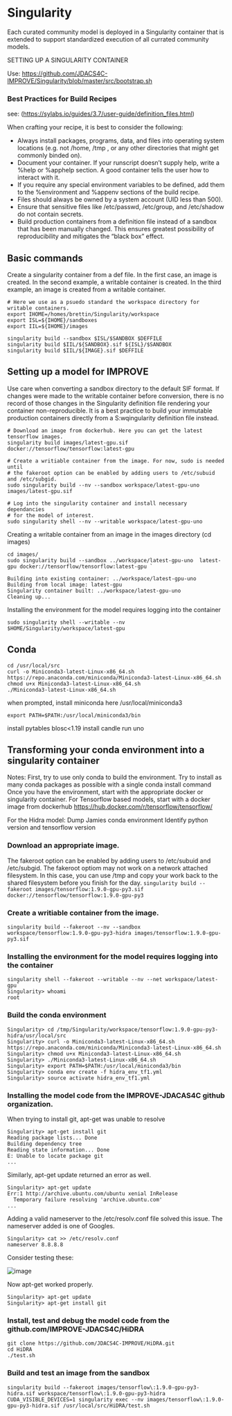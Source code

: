 # Singularity
Each curated community model is deployed in a Singularity container that is extended to support standardized execution of all currated community models.

SETTING UP A SINGULARITY CONTAINER

Use: https://github.com/JDACS4C-IMPROVE/Singularity/blob/master/src/bootstrap.sh



### Best Practices for Build Recipes
see: (https://sylabs.io/guides/3.7/user-guide/definition_files.html)

When crafting your recipe, it is best to consider the following:

- Always install packages, programs, data, and files into operating system locations (e.g. not /home, /tmp , or any other directories that might get commonly binded on).
- Document your container. If your runscript doesn’t supply help, write a %help or %apphelp section. A good container tells the user how to interact with it.
- If you require any special environment variables to be defined, add them to the %environment and %appenv sections of the build recipe.
- Files should always be owned by a system account (UID less than 500).
- Ensure that sensitive files like /etc/passwd, /etc/group, and /etc/shadow do not contain secrets.
- Build production containers from a definition file instead of a sandbox that has been manually changed. This ensures greatest possibility of reproducibility and mitigates the “black box” effect.

## Basic commands
Create a singularity container from a def file. In the first case, an image is created.
In the second example, a writable container is created.
In the third example, an image is created from a writable container.

```
# Here we use as a psuedo standard the workspace directory for writable containers.
export IHOME=/homes/brettin/Singularity/workspace
export ISL=${IHOME}/sandboxes
export IIL=${IHOME}/images

singularity build --sandbox $ISL/$SANDBOX $DEFFILE
singularity build $IIL/${SANDBOX}.sif ${ISL}/$SANDBOX
singularity build $IIL/${IMAGE}.sif $DEFFILE

```

## Setting up a model for IMPROVE

Use care when converting a sandbox directory to the default SIF format. If changes were made to the writable container before conversion, there is no record of those changes in the Singularity definition file rendering your container non-reproducible. It is a best practice to build your immutable production containers directly from a S:wqingularity definition file instead.

```
# Download an image from dockerhub. Here you can get the latest tensorflow images.
singularity build images/latest-gpu.sif docker://tensorflow/tensorflow:latest-gpu

# Create a writiable container from the image. For now, sudo is needed until
# the fakeroot option can be enabled by adding users to /etc/subuid and /etc/subgid.
sudo singularity build --nv --sandbox workspace/latest-gpu-uno images/latest-gpu.sif

# Log into the singularity container and install necessary dependancies
# for the model of interest.
sudo singularity shell --nv --writable workspace/latest-gpu-uno
```


Creating a writable container from an image in the images directory (cd images)

```
cd images/
sudo singularity build --sandbox ../workspace/latest-gpu-uno  latest-gpu docker://tensorflow/tensorflow:latest-gpu `
```

```
Building into existing container: ../workspace/latest-gpu-uno
Building from local image: latest-gpu
Singularity container built: ../workspace/latest-gpu-uno
Cleaning up...
```

Installing the environment for the model requires logging into the container 

` sudo singularity shell --writable --nv $HOME/Singularity/workspace/latest-gpu `

## Conda

```
cd /usr/local/src
curl -o Miniconda3-latest-Linux-x86_64.sh https://repo.anaconda.com/miniconda/Miniconda3-latest-Linux-x86_64.sh
chmod u+x Miniconda3-latest-Linux-x86_64.sh 
./Miniconda3-latest-Linux-x86_64.sh 
```

when prompted, install miniconda here
/usr/local/miniconda3

` export PATH=$PATH:/usr/local/miniconda3/bin `

install pytables blosc<1.19 
install candle
run uno

## Transforming your conda environment into a singularity container
Notes:
First, try to use only conda to build the environment.
Try to install as many conda packages as possible with a single conda install command
Once you have the environment, start with the appropriate docker or singularity container.
  For Tensorflow based models, start with a docker image from dockerhub
  https://hub.docker.com/r/tensorflow/tensorflow/
  
For the Hidra model:
Dump Jamies conda environment
Identify python version and tensorflow version

### Download an appropriate image.
The fakeroot option can be enabled by adding users to /etc/subuid and /etc/subgid.
The fakeroot optiom may not work on a network attached filesystem. In this case, you can use /tmp and copy your work back to the shared filesystem before you finish for the day.
`singularity build --fakeroot images/tensorflow:1.9.0-gpu-py3.sif docker://tensorflow/tensorflow:1.9.0-gpu-py3`

### Create a writiable container from the image.
`singularity build --fakeroot --nv --sandbox workspace/tensorflow:1.9.0-gpu-py3-hidra images/tensorflow:1.9.0-gpu-py3.sif`

### Installing the environment for the model requires logging into the container

```
singularity shell --fakeroot --writable --nv --net workspace/latest-gpu`
Singularity> whoami
root
```

### Build the conda environment

```
Singularity> cd /tmp/Singularity/workspace/tensorflow:1.9.0-gpu-py3-hidra/usr/local/src
Singularity> curl -o Miniconda3-latest-Linux-x86_64.sh https://repo.anaconda.com/miniconda/Miniconda3-latest-Linux-x86_64.sh
Singularity> chmod u+x Miniconda3-latest-Linux-x86_64.sh 
Singularity> ./Miniconda3-latest-Linux-x86_64.sh
Singularity> export PATH=$PATH:/usr/local/miniconda3/bin
Singularity> conda env create -f hidra_env_tf1.yml
Singularity> source activate hidra_env_tf1.yml
```

### Installing the model code from the IMPROVE-JDACAS4C github organization.
When trying to install git, apt-get was unable to resolve 

```
Singularity> apt-get install git
Reading package lists... Done
Building dependency tree       
Reading state information... Done
E: Unable to locate package git
...
```

Similarly, apt-get update returned an error as well.

```
Singularity> apt-get update
Err:1 http://archive.ubuntu.com/ubuntu xenial InRelease
  Temporary failure resolving 'archive.ubuntu.com'
...
```

Adding a valid nameserver to the /etc/resolv.conf file solved this issue. The nameserver added is one of Googles.

```
Singularity> cat >> /etc/resolv.conf 
nameserver 8.8.8.8
```
Consider testing these:

![image](https://user-images.githubusercontent.com/991769/155187883-473c94cd-ebf9-4fd7-840a-b6403e3830d9.png)


Now apt-get worked properly.

```
Singularity> apt-get update
Singularity> apt-get install git
```

### Install, test and debug the model code from the github.com/IMPROVE-JDACS4C/HiDRA

```
git clone https://github.com/JDACS4C-IMPROVE/HiDRA.git
cd HiDRA
./test.sh
```

### Build and test an image from the sandbox
```
singularity build --fakeroot images/tensorflow\:1.9.0-gpu-py3-hidra.sif workspace/tensorflow\:1.9.0-gpu-py3-hidra
CUDA_VISIBLE_DEVICES=1 singularity exec --nv images/tensorflow\:1.9.0-gpu-py3-hidra.sif /usr/local/src/HiDRA/test.sh
```
